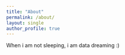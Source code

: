 ```yaml
---
title: "About"
permalink: /about/
layout: single
author_profile: true
---
```


When i am not sleeping, i am data dreaming :)

